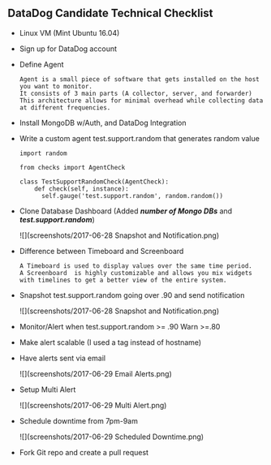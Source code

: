 DataDog Candidate Technical Checklist
  -------------------------------------

- Linux VM (Mint Ubuntu 16.04)
- Sign up for DataDog account
- Define Agent
  ```
  Agent is a small piece of software that gets installed on the host you want to monitor.  
  It consists of 3 main parts (A collector, server, and forwarder)
  This architecture allows for minimal overhead while collecting data at different frequencies.
  ```    
- Install MongoDB w/Auth, and DataDog Integration
- Write a custom agent test.support.random that generates random value
  ```
  import random

  from checks import AgentCheck

  class TestSupportRandomCheck(AgentCheck):
      def check(self, instance):
        self.gauge('test.support.random', random.random())
  ```  
- Clone Database Dashboard (Added ***number of Mongo DBs***  and ***test.support.random***)

  ![](screenshots/2017-06-28 Snapshot and Notification.png)

- Difference between Timeboard and Screenboard
  ```
  A Timeboard is used to display values over the same time period.  
  A Screenboard  is highly customizable and allows you mix widgets with timelines to get a better view of the entire system.
  ```
- Snapshot test.support.random going over .90 and send notification

  ![](screenshots/2017-06-28 Snapshot and Notification.png)  
- Monitor/Alert when test.support.random >= .90 Warn >=.80
- Make alert scalable (I used a tag instead of hostname)
- Have alerts sent via email

  ![](screenshots/2017-06-29 Email Alerts.png)  
- Setup Multi Alert

  ![](screenshots/2017-06-29 Multi Alert.png)
- Schedule downtime from 7pm-9am

  ![](screenshots/2017-06-29 Scheduled Downtime.png)
- Fork Git repo and create a pull request
